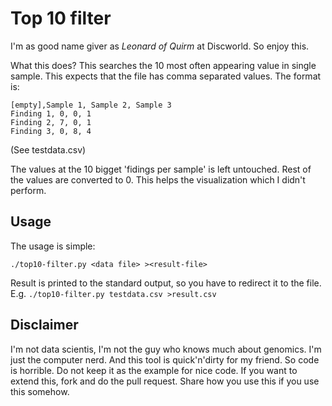 # Top 10 filter

I'm as good name giver as _Leonard of Quirm_ at Discworld. So enjoy this.

What this does? This searches the 10 most often appearing value in single sample. 
This expects that the file has comma separated values. The format is:

```csv
[empty],Sample 1, Sample 2, Sample 3
Finding 1, 0, 0, 1
Finding 2, 7, 0, 1
Finding 3, 0, 8, 4
```

(See testdata.csv)

The values at the 10 bigget 'fidings per sample' is left untouched. Rest of the
values are converted to 0. This helps the visualization which I didn't perform. 


## Usage

The usage is simple:

`./top10-filter.py <data file> ><result-file>`

Result is printed to the standard output, so you have to redirect it to the file.
E.g.
`./top10-filter.py testdata.csv >result.csv`


## Disclaimer

I'm not data scientis, I'm not the guy who knows much about genomics. I'm just
the computer nerd. And this tool is quick'n'dirty for my friend. So code is horrible.
Do not keep it as the example for nice code. If you want to extend this, fork and
do the pull request. Share how you use this if you use this somehow.